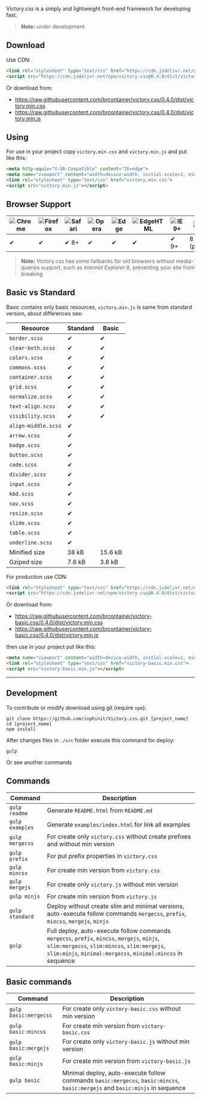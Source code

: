 Victory.css is a simply and lightweight front-end framework for developing fast.

> **Note:** under development

## Download

Use CDN:

```html
<link rel="stylesheet" type="text/css" href="https://cdn.jsdelivr.net/npm/victory.css@0.4.0/dist/victory.min.css">
<script src="https://cdn.jsdelivr.net/npm/victory.css@0.4.0/dist/victory.min.js></script>
```

Or download from:

- https://raw.githubusercontent.com/brcontainer/victory.css/0.4.0/dist/victory.min.css
- https://raw.githubusercontent.com/brcontainer/victory.css/0.4.0/dist/victory.min.js

## Using

For use in your project copy `victory.min.css` and `victory.min.js` and put like this:

```html
<meta http-equiv="X-UA-Compatible" content="IE=edge">
<meta name="viewport" content="width=device-width, initial-scale=1, minimum-scale=1, maximum-scale=1, user-scalable=0">
<link rel="stylesheet" type="text/css" href="victory.min.css">
<script src="victory.min.js"></script>
```

## Browser Support

![Chrome][1] | ![Firefox][2] | ![Safari][3] | ![Opera][4] | ![Edge][5] | ![EdgeHTML][6] | ![IE9+][7] | ![IE8][8]
--- | --- | --- | --- | --- | --- | --- | ---
✔ | ✔ | ✔ 8+ | ✔ | ✔ | ✔ | ✔ 9+ | 8 (partial)

> **Note:** Victory.css has some fallbacks for old browsers without media-queries support, such as *Internet Explorer 8*, preventing your site from breaking

## Basic vs Standard

Basic contains only basic resources, `victory.min.js` is same from standard version, about differences see:

Resource | Standard | Basic
--- | --- | ---
`border.scss` | ✔ |✔
`clear-both.scss` | ✔ | ✔
`colors.scss` | ✔ | ✔
`commons.scss` | ✔ | ✔
`container.scss` | ✔ | ✔
`grid.scss` | ✔ | ✔
`normalize.scss` | ✔ | ✔
`text-align.scss` | ✔ | ✔
`visibility.scss` | ✔ | ✔
`align-middle.scss` | ✔
`arrow.scss` | ✔
`badge.scss` | ✔
`button.scss` | ✔
`code.scss` | ✔
`divider.scss` | ✔
`input.scss` | ✔
`kbd.scss` | ✔
`nav.scss` | ✔
`resize.scss` | ✔
`slide.scss` | ✔
`table.scss` | ✔
`underline.scss` | ✔
Minified size  | 38 kB | 15.6 kB
Gziped size | 7.6 kB | 3.8 kB

For production use CDN:

```html
<link rel="stylesheet" type="text/css" href="https://cdn.jsdelivr.net/npm/victory-basic.css@0.4.0/dist/victory.min.css">
<script src="https://cdn.jsdelivr.net/npm/victory.css@0.4.0/dist/victory-basic.min.js></script>
```

Or download from:

- https://raw.githubusercontent.com/brcontainer/victory-basic.css/0.4.0/dist/victory.min.css
- https://raw.githubusercontent.com/brcontainer/victory-basic.css/0.4.0/dist/victory.min.js

then use in your project put like this:

```html
<meta name="viewport" content="width=device-width, initial-scale=1, minimum-scale=1, maximum-scale=1, user-scalable=0">
<link rel="stylesheet" type="text/css" href="victory-basic.min.css">
<script src="victory-basic.min.js"></script>
```

---

## Development

To contribute or modify download using git (require `npm`):

```
git clone https://github.com/inphinit/Victory.css.git [project_name]
cd [project_name]
npm install
```

After changes files in `./src` folder execute this command for deploy:

```
gulp
```

Or see another commands

## Commands

Command | Description
---|---
`gulp readme` | Generate `README.html` from `README.md`
`gulp examples` | Generate `examples/index.html` for link all examples
`gulp mergecss` | For create only `victory.css` without create prefixes and without min version
`gulp prefix` | For put prefix properties in `victory.css`
`gulp mincss` | For create min version from `victory.css`
`gulp mergejs` | For create only `victory.js` without min version
`gulp minjs` | For create min version from `victory.js`
`gulp standard` | Deploy without create slim and minimal versions, auto-execute follow commands `mergecss`, `prefix`, `mincss`, `mergejs`, `minjs`
`gulp` | Full deploy, auto-execute follow commands `mergecss`, `prefix`, `mincss`, `mergejs`, `minjs`, `slim:mergecss`, `slim:mincss`, `slim:mergejs`, `slim:minjs`, `minimal:mergecss`, `minimal:mincss` in sequence

## Basic commands

Command | Description
---|---
`gulp basic:mergecss` | For create only `victory-basic.css` without min version
`gulp basic:mincss` | For create min version from `victory-basic.css`
`gulp basic:mergejs` | For create only `victory-basic.js` without min version
`gulp basic:minjs` | For create min version from `victory-basic.js`
`gulp basic` | Minimal deploy, auto-execute follow commands `basic:mergecss`, `basic:mincss`, `basic:mergejs` and `basic:minjs` in sequence


[1]: https://raw.github.com/alrra/browser-logos/master/src/chrome/chrome_48x48.png
[2]: https://raw.github.com/alrra/browser-logos/master/src/firefox/firefox_48x48.png
[3]: https://raw.github.com/alrra/browser-logos/master/src/safari/safari_48x48.png
[4]: https://raw.github.com/alrra/browser-logos/master/src/opera/opera_48x48.png
[5]: https://raw.github.com/alrra/browser-logos/master/src/edge/edge_48x48.png
[6]: https://raw.github.com/alrra/browser-logos/master/src/archive/edge_12-18/edge_12-18_48x48.png
[7]: https://raw.github.com/alrra/browser-logos/master/src/archive/internet-explorer_9-11/internet-explorer_9-11_48x48.png
[8]: https://raw.github.com/alrra/browser-logos/master/src/archive/internet-explorer_7-8/internet-explorer_7-8_48x48.png
